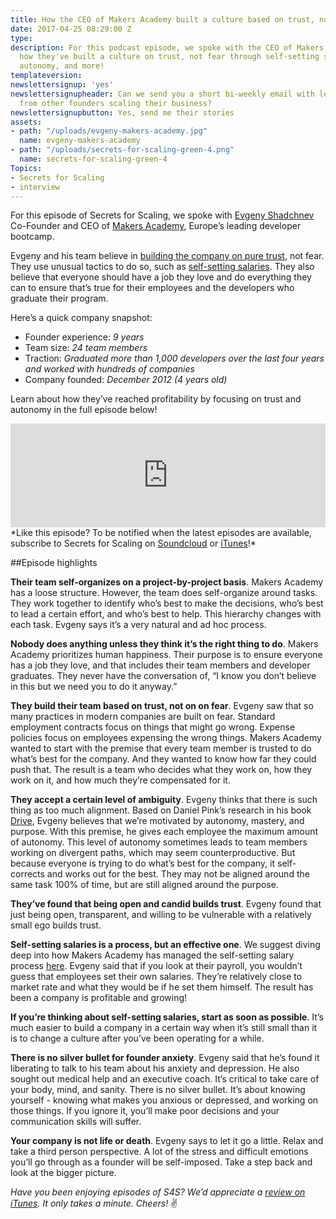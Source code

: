 ```yaml
---
title: How the CEO of Makers Academy built a culture based on trust, not fear [Podcast]
date: 2017-04-25 08:29:00 Z
type: 
description: For this podcast episode, we spoke with the CEO of Makers Academy about
  how they've built a culture on trust, not fear through self-setting salaries, full
  autonomy, and more!
templateversion: 
newslettersignup: 'yes'
newslettersignupheader: Can we send you a short bi-weekly email with lessons learned
  from other founders scaling their business?
newslettersignupbutton: Yes, send me their stories
assets:
- path: "/uploads/evgeny-makers-academy.jpg"
  name: evgeny-makers-academy
- path: "/uploads/secrets-for-scaling-green-4.png"
  name: secrets-for-scaling-green-4
Topics:
- Secrets for Scaling
- interview
---
```


For this episode of Secrets for Scaling, we spoke with <a href="https://twitter.com/shadchnev" target="_blank">Evgeny Shadchnev</a> Co-Founder and CEO of <a href="http://www.makersacademy.com/" target="_blank">Makers Academy</a>, Europe’s leading developer bootcamp. 

Evgeny and his team believe in <a href="https://medium.com/reboot-leadership-resiliency/build-companies-on-trust-not-fear-5e4ce9b9e2c0" target="_blank">building the company on pure trust</a>, not fear. They use unusual tactics to do so, such as <a href="https://blog.makersacademy.com/how-to-self-set-your-salary-6f4819361335#.czi86f10d" target="_blank">self-setting salaries</a>. They also believe that everyone should have a job they love and do everything they can to ensure that’s true for their employees and the developers who graduate their program. 

Here’s a quick company snapshot: 

* Founder experience: *9 years*  
* Team size: *24 team members*   
* Traction: *Graduated more than 1,000 developers over the last four years and worked with hundreds of companies*   
* Company founded: *December 2012 (4 years old)*

Learn about how they’ve reached profitability by focusing on trust and autonomy in the full episode below! 

<iframe width="100%" height="166" scrolling="no" frameborder="no" src="https://w.soundcloud.com/player/?url=https%3A//api.soundcloud.com/tracks/319415775&amp;color=ff5500&amp;auto_play=false&amp;hide_related=false&amp;show_comments=true&amp;show_user=true&amp;show_reposts=false"></iframe>
<br>
*Like this episode? To be notified when the latest episodes are available, subscribe to Secrets for Scaling on <a href="https://soundcloud.com/geckoboard" target="_blank">Soundcloud</a> or <a href="https://itunes.apple.com/us/podcast/secrets-for-scaling/id1178675789?mt=2" target="_blank">iTunes</a>!* 

##Episode highlights 

**Their team self-organizes on a project-by-project basis**. Makers Academy has a loose structure. However, the team does self-organize around tasks. They work together to identify who’s best to make the decisions, who’s best to lead a certain effort, and who’s best to help. This hierarchy changes with each task. Evgeny says it’s a very natural and ad hoc process. 

**Nobody does anything unless they think it’s the right thing to do**. Makers Academy prioritizes human happiness. Their purpose is to ensure everyone has a job they love, and that includes their team members and developer graduates. They never have the conversation of, “I know you don’t believe in this but we need you to do it anyway.” 

**They build their team based on trust, not on on fear**. Evgeny saw that so many practices in modern companies are built on fear. Standard employment contracts focus on things that might go wrong. Expense policies focus on employees expensing the wrong things. Makers Academy wanted to start with the premise that every team member is trusted to do what’s best for the company. And they wanted to know how far they could push that. The result is a team who decides what they work on, how they work on it, and how much they’re compensated for it. 

**They accept a certain level of ambiguity**. Evgeny thinks that there is such thing as too much alignment. Based on Daniel Pink’s research in his book <a href="http://www.danpink.com/books/drive/" target="_blank">Drive</a>, Evgeny believes that we’re motivated by autonomy, mastery, and purpose. With this premise, he gives each employee the maximum amount of autonomy. This level of autonomy sometimes leads to team members working on divergent paths, which may seem counterproductive. But because everyone is trying to do what’s best for the company, it self-corrects and works out for the best. They may not be aligned around the same task 100% of time, but are still aligned around the purpose. 

**They’ve found that being open and candid builds trust**. Evgeny found that just being open, transparent, and willing to be vulnerable with a relatively small ego builds trust. 
 
**Self-setting salaries is a process, but an effective one**. We suggest diving deep into how Makers Academy has managed the self-setting salary process <a href="https://blog.makersacademy.com/how-to-self-set-your-salary-6f4819361335#.czi86f10d" target="_blank">here</a>. Evgeny said that if you look at their payroll, you wouldn’t guess that employees set their own salaries. They’re relatively close to market rate and what they would be if he set them himself. The result has been a company is profitable and growing! 

**If you’re thinking about self-setting salaries, start as soon as possible**. It’s much easier to build a company in a certain way when it’s still small than it is to change a culture after you’ve been operating for a while. 

**There is no silver bullet for founder anxiety**. Evgeny said that he’s found it liberating to talk to his team about his anxiety and depression. He also sought out medical help and an executive coach. It’s critical to take care of your body, mind, and sanity. There is no silver bullet. It’s about knowing yourself - knowing what makes you anxious or depressed, and working on those things. If you ignore it, you’ll make poor decisions and your communication skills will suffer.

**Your company is not life or death**. Evgeny says to let it go a little. Relax and take a third person perspective. A lot of the stress and difficult emotions you’ll go through as a founder will be self-imposed. Take a step back and look at the bigger picture. 

*Have you been enjoying episodes of S4S? We’d appreciate a <a href="https://itunes.apple.com/us/podcast/secrets-for-scaling/id1178675789?mt=2" target="_blank">review on iTunes</a>. It only takes a minute. Cheers!* ✌
